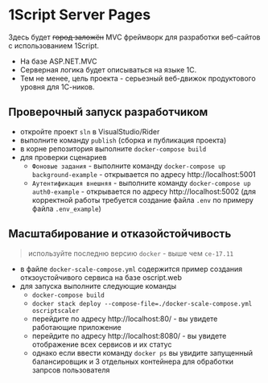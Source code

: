 # 1Script Server Pages

Здесь будет ~~город заложён~~ MVC фреймворк для разработки веб-сайтов с использованием 1Script.

* На базе ASP.NET.MVC
* Серверная логика будет описываться на языке 1С.
* Тем не менее, цель проекта - серьезный веб-движок продуктового уровня для 1С-ников.

## Проверочный запуск разработчиком

* откройте проект `sln` в VisualStudio/Rider 
* выполните команду `publish` (сборка и публикация проекта)
* в корне репозитория выполните `docker-compose build`
* для проверки сценариев
  * `Фоновые задания` - выполните команду `docker-compose up background-example` - открывается по адресу http://localhost:5001
  * `Аутентификация внешняя` - выполните команду `docker-compose up auth0-example` - открывается по адресу http://localhost:5002 (для корректной работы требуется создание файла `.env` по примеру файла `.env_example`)


## Масштабирование и отказойстойчивость

> используйте последню версию `docker` - выше чем `ce-17.11`

* в файле `docker-scale-compose.yml` содержится пример создания откзоустойчивого сервиса на базе oscript.web
* для запуска выполните следующие команды
  * `docker-compose build`
  * `docker stack deploy --compose-file=./docker-scale-compose.yml oscriptscaler`
  * перейдите по адресу http://localhost:80/ - вы увидете работающие приложение
  * перейдите по адресу http://localhost:8080/ - вы увидете отображение всех сервисов и их статус
  * однако если ввести команду `docker ps` вы увидите запущенный балансировщик и 3 отдельных контейнера для обработки запрсов пользователя

